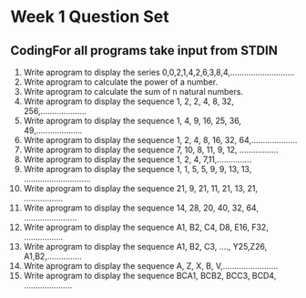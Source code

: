 # Week 1 Question Set

## CodingFor all programs take input from STDIN


1. Write aprogram to display the series 0,0,2,1,4,2,6,3,8,4,............................
2. Write aprogram to calculate the power of a number.
3. Write aprogram to calculate the sum of n natural numbers.
4. Write aprogram to display the sequence 1, 2, 2, 4, 8, 32, 256,....................
5. Write aprogram to display the sequence 1, 4, 9, 16, 25, 36, 49,....................
6. Write aprogram to display the sequence 1, 2, 4, 8, 16, 32, 64,....................
7. Write aprogram to display the sequence 7, 10, 8, 11, 9, 12, .................
8. Write aprogram to display the sequence 1, 2, 4, 7,11,...............
9. Write aprogram to display the sequence 1, 1, 5, 5, 9, 9, 13, 13, .............................
10. Write aprogram to display the sequence 21, 9, 21, 11, 21, 13, 21, .................
11. Write aprogram to display the sequence 14, 28, 20, 40, 32, 64, .......................
12. Write aprogram to display the sequence A1, B2, C4, D8, E16, F32, .................
13. Write aprogram to display the sequence A1, B2, C3, ...., Y25,Z26, A1,B2,...............
14. Write aprogram to display the sequence A, Z, X, B, V,........................
15. Write aprogram to display the sequence BCA1, BCB2, BCC3, BCD4, .....................
